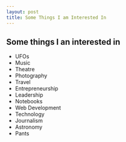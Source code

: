 ```yaml
---
layout: post
title: Some Things I am Interested In
---
```

## Some things I an interested in
- UFOs
- Music
- Theatre
- Photography
- Travel
- Entrepreneurship
- Leadership
- Notebooks
- Web Development
- Technology
- Journalism
- Astronomy
- Pants
